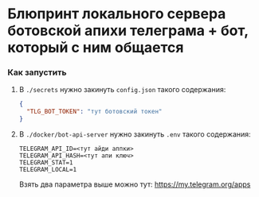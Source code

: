# Блюпринт локального сервера ботовской апихи телеграма + бот, который с ним общается

### Как запустить
1. В `./secrets` нужно закинуть `config.json` такого содержания:
    ```json
    {
      "TLG_BOT_TOKEN": "тут ботовский токен"
    }
    ```
2. В `./docker/bot-api-server` нужно закинуть `.env` такого содержания:
    ```dotenv
    TELEGRAM_API_ID=<тут айди аппки>
    TELEGRAM_API_HASH=<тут апи ключ>
    TELEGRAM_STAT=1
    TELEGRAM_LOCAL=1
    ```
   Взять два параметра выше можно тут: https://my.telegram.org/apps

